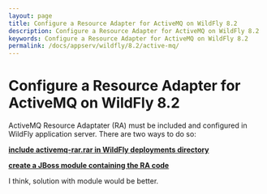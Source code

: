 ```yaml
---
layout: page
title: Configure a Resource Adapter for ActiveMQ on WildFly 8.2
description: Configure a Resource Adapter for ActiveMQ on WildFly 8.2
keywords: Configure a Resource Adapter for ActiveMQ on WildFly 8.2
permalink: /docs/appserv/wildfly/8.2/active-mq/
---
```


# Configure a Resource Adapter for ActiveMQ on WildFly 8.2

ActiveMQ Resource Adaptater (RA) must be included and configured in WildFly application server. There are two ways to do so:

<strong><a href="/docs/appserv/wildfly/8.2/active-mq/wildfly-activemq-integration-as-application/">include activemq-rar.rar in WildFly deployments directory</a></strong>

<strong><a href="/docs/appserv/wildfly/8.2/active-mq//wildfly-activemq-integration-as-module/">create a JBoss module containing the RA code</a></strong>

I think, solution with module would be better.
